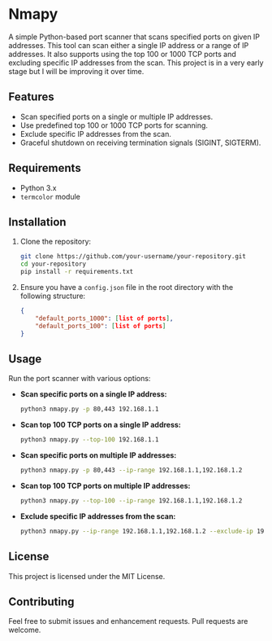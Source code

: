 # Nmapy

A simple Python-based port scanner that scans specified ports on given IP addresses. This tool can scan either a single IP address or a range of IP addresses.
It also supports using the top 100 or 1000 TCP ports and excluding specific IP addresses from the scan. This project is in a very early stage but I will be improving it over time.

## Features

- Scan specified ports on a single or multiple IP addresses.
- Use predefined top 100 or 1000 TCP ports for scanning.
- Exclude specific IP addresses from the scan.
- Graceful shutdown on receiving termination signals (SIGINT, SIGTERM).

## Requirements

- Python 3.x
- `termcolor` module

## Installation

1. Clone the repository:
    ```bash
    git clone https://github.com/your-username/your-repository.git
    cd your-repository
    pip install -r requirements.txt
    ```

2. Ensure you have a `config.json` file in the root directory with the following structure:
    ```json
    {
        "default_ports_1000": [list of ports],
        "default_ports_100": [list of ports]
    }
    ```

## Usage

Run the port scanner with various options:

- **Scan specific ports on a single IP address:**
    ```bash
    python3 nmapy.py -p 80,443 192.168.1.1
    ```

- **Scan top 100 TCP ports on a single IP address:**
    ```bash
    python3 nmapy.py --top-100 192.168.1.1
    ```

- **Scan specific ports on multiple IP addresses:**
    ```bash
    python3 nmapy.py -p 80,443 --ip-range 192.168.1.1,192.168.1.2
    ```

- **Scan top 100 TCP ports on multiple IP addresses:**
    ```bash
    python3 nmapy.py --top-100 --ip-range 192.168.1.1,192.168.1.2
    ```

- **Exclude specific IP addresses from the scan:**
    ```bash
    python3 nmapy.py --ip-range 192.168.1.1,192.168.1.2 --exclude-ip 192.168.1.2
    ```

## License

This project is licensed under the MIT License.

## Contributing

Feel free to submit issues and enhancement requests. Pull requests are welcome.
